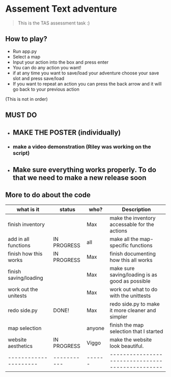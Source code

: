 # Assement Text adventure

> This is the TAS assessment task :)

## How to play?

- Run app.py
- Select a map
- Input your action into the box and press enter
- You can do any action you want!
- if at any time you want to save/load your adventure choose your save slot and press save/load
- If you want to repeat an action you can press the back arrow and it will go back to your previous action

(This is not in order)

## MUST DO

- ## **MAKE THE POSTER** (individually)

- ### **make a video demonstration** (Riley was working on the script)

- ## Make sure everything works properly. To do that we need to make a new release soon

## More to do about the code

| what is it            | status      | who?   | Description                                      |
| --------------------- | ----------- | ------ |------------------------------------------------- |
| finish inventory      |             | Max    | make the inventory accessable for the actions    |
| add in all functions  | IN PROGRESS | all    | make all the map-specific functions              |
| finish how this works | IN PROGRESS | Max    | finish documenting how this all works            |
| finish saving/loading |             | Max    | make sure saving/loading is as good as possible  |
| work out the unitests |             | Max    | work out what to do with the unittests           |
| redo side.py          | DONE!       | Max    | redo side.py to make it more cleaner and simpler |
| map selection         |             | anyone | finish the map selection that I started          |
| website aesthetics    | IN PROGRESS | Viggo  | make the website look beautiful.                 |
| --------------------- | ----------- | ------ | ------------------------------------------------ |
